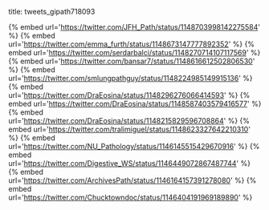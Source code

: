 title: tweets_gipath718093

{% embed url='https://twitter.com/JFH_Path/status/1148703998142275584' %}
{% embed url='https://twitter.com/emma_furth/status/1148673147777892352' %}
{% embed url='https://twitter.com/serdarbalci/status/1148270714107117569' %}
{% embed url='https://twitter.com/bansar7/status/1148616612502806530' %}
{% embed url='https://twitter.com/smlungpathguy/status/1148224985149915136' %}
{% embed url='https://twitter.com/DraEosina/status/1148296276066414593' %}
{% embed url='https://twitter.com/DraEosina/status/1148587403579416577' %}
{% embed url='https://twitter.com/DraEosina/status/1148215829596708864' %}
{% embed url='https://twitter.com/tralimiguel/status/1148623327642210310' %}
{% embed url='https://twitter.com/NU_Pathology/status/1146145515429670916' %}
{% embed url='https://twitter.com/Digestive_WS/status/1146449072867487744' %}
{% embed url='https://twitter.com/ArchivesPath/status/1146164157391278080' %}
{% embed url='https://twitter.com/Chucktowndoc/status/1146404191969189890' %}
